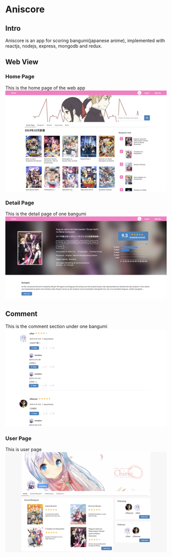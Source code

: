 # Aniscore
## Intro
Aniscore is an app for scoring bangumi(japanese anime), implemented with reactjs, nodejs, express, mongodb and redux.

## Web View
### Home Page
This is the home page of the web app
![Home Page](./screenshots/homepage.png)

### Detail Page
This is the detail page of one bangumi
![Detail Page](./screenshots/detailpage.png)

## Comment
This is the comment section under one bangumi
![Comment](./screenshots/comment.png)

### User Page
This is user page
![User Page](./screenshots/userpage.png)